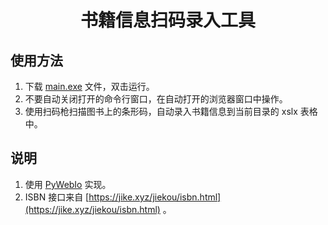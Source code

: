 <h1 align="center">书籍信息扫码录入工具</h1>

## 使用方法

1. 下载 [main.exe](/dist/main.exe) 文件，双击运行。
2. 不要自动关闭打开的命令行窗口，在自动打开的浏览器窗口中操作。
3. 使用扫码枪扫描图书上的条形码，自动录入书籍信息到当前目录的 xslx 表格中。

## 说明

1. 使用 [PyWebIo](https://github.com/pywebio/PyWebIo) 实现。
2. ISBN 接口来自 [https://jike.xyz/jiekou/isbn.html](https://jike.xyz/jiekou/isbn.html) 。